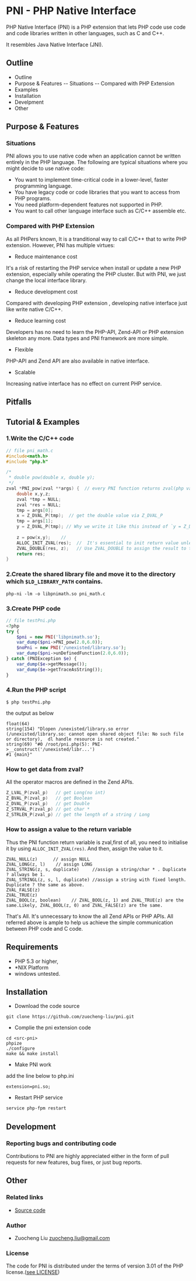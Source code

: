 PNI - PHP Native Interface
===============

PHP Native Interface (PNI) is a PHP extension that lets PHP code use code and code libraries written in other languages, such as C and C++.

It resembles Java Native Interface (JNI).

## Outline

- Outline
- Purpose & Features
-- Situations
-- Compared with PHP Extension
- Examples
- Installation
- Develpment
- Other

##  Purpose & Features

### Situations

PNI allows you to use native code when an application cannot be written entirely in the PHP language. The following are typical situations where you might decide to use native code:

- You want to implement time-critical code in a lower-level, faster programming language.
- You have legacy code or code libraries that you want to access from PHP programs.
- You need platform-dependent features not supported in PHP.
- You want to call other language interface such as C/C++ assemble etc.

### Compared with PHP Extension

As all PHPers known, It is a tranditional way to call C/C++ that to write PHP extension. However, PNI has multiple virtues:

- Reduce maintenance cost

It's a risk of restarting the PHP service when install or update a new PHP extension, especially while operating the PHP cluster. But with PNI, we just change the local interface library.

- Reduce development cost

Compared with developing PHP extension , developing native interface just like write native C/C++.

- Reduce learning cost

Developers has no need to learn the PHP-API, Zend-API or PHP extension skeleton any more. 
Data types and PNI framework are more simple.

- Flexible

PHP-API and Zend API are also available in native interface.

- Scalable

Increasing native interface has no effect on current PHP service.

## Pitfalls

## Tutorial & Examples



### 1.Write the C/C++ code
```C++
// file pni_math.c
#include<math.h>
#include "php.h"

/* 
 * double pow(double x, double y); 
 */
zval *PNI_pow(zval **args) {  // every PNI function returns zval(php variable) , the paramters are in the args
    double x,y,z;
    zval *tmp = NULL;
    zval *res = NULL;
    tmp = args[0];     
    x = Z_DVAL_P(tmp);  // get the double value via Z_DVAL_P
    tmp = args[1];
    y = Z_DVAL_P(tmp); // Why we write it like this instead of `y = Z_DVAL_P(args[1]);`? It's a C Trap.
    
    z = pow(x,y);    // 
    ALLOC_INIT_ZVAL(res);  //  It's essential to init return value unless the return value is NULL.
    ZVAL_DOUBLE(res, z);   // Use ZVAL_DOUBLE to assign the result to the return variable， the data type is double.
    return res;
}
```
### 2.Create the shared library file and move it to the directory which `$LD_LIBRARY_PATH` contains.
```shell
php-ni -lm -o libpnimath.so pni_math.c
```
### 3.Create PHP code

```php
// file testPni.php
<?php
try {
    $pni = new PNI('libpnimath.so');
    var_dump($pni->PNI_pow(2.0,6.0));
    $noPni = new PNI('/unexisted/library.so');
    var_dump($pni->unDefinedFunction(2.0,6.0));
} catch (PNIException $e) {
    var_dump($e->getMessage());
    var_dump($e->getTraceAsString());
}

```
### 4.Run the PHP script

```shell
$ php testPni.php 
```

the output as below

```shell
float(64)
string(154) "Dlopen /unexisted/library.so error (/unexisted/library.so: cannot open shared object file: No such file or directory),  dl handle resource is not created."
string(69) "#0 /root/pni.php(5): PNI->__construct('/unexisted/libr...')
#1 {main}"
```

### How to get data from zval?

All the operator macros are defined in the Zend APIs. 

```c
Z_LVAL_P(zval_p)   // get Long(no int)
Z_BVAL_P(zval_p)   // get Boolean
Z_DVAL_P(zval_p)   // get Double
Z_STRVAL_P(zval_p) // get char *
Z_STRLEN_P(zval_p) // get the length of a string / Long
```
### How to assign a value to the return variable

Thus the PNI function return variable is zval,first of all, you need to initialise it by using  `ALLOC_INIT_ZVAL(res)`. And then, assign the value to it.

```
ZVAL_NULL(z)      // assign NULL
ZVAL_LONG(z, l)    // assign LONG
ZVAL_STRING(z, s, duplicate)     //assign a string/char * . Duplicate ? allways be 1.
ZVAL_STRINGL(z, s, l, duplicate) //assign a string with fixed length. Duplicate ? the same as above.
ZVAL_FALSE(z)
ZVAL_TRUE(z)
ZVAL_BOOL(z, boolean)    // ZVAL_BOOL(z, 1) and ZVAL_TRUE(z) are the same.Likely, ZVAL_BOOL(z, 0) and ZVAL_FALSE(z) are the same.
```

That's All. It's unnecessary to know the all Zend APIs or PHP APIs. All referred above is ample to help us achieve the simple communication between PHP code and C code. 

## Requirements

* PHP 5.3 or higher,
*  *NIX Platform 
* windows untested.

## Installation 

- Download the code source

```shell
git clone https://github.com/zuocheng-liu/pni.git
```
- Complie the pni extension code

```shell
cd <src-pni>
phpize
./configure
make && make install
```
- Make PNI work

add the line below to php.ini

```shell
extension=pni.so;
```
- Restart PHP service

```bash
service php-fpm restart
```
## Development

### Reporting bugs and contributing code

Contributions to PNI are highly appreciated either in the form of pull requests for new features, bug fixes, or just bug reports.

## Other

### Related links

- [Source code](https://github.com/zuocheng-liu/pni)

### Author 

- Zuocheng Liu <zuocheng.liu@gmail.com>

### License

The code for PNI is distributed under the terms of version 3.01 of the PHP license.([see LICENSE](http://php.net/license/3_01.txt))
